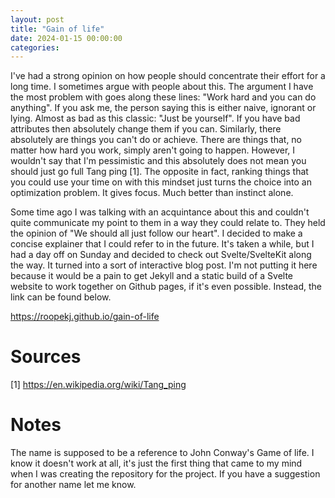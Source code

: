 ```yaml
---
layout: post
title: "Gain of life"
date: 2024-01-15 00:00:00
categories:
---
```


I've had a strong opinion on how people should concentrate their effort for a long time. I sometimes argue with people about this. The argument I have the most problem with goes along these lines: "Work hard and you can do anything". If you ask me, the person saying this is either naive, ignorant or lying. Almost as bad as this classic: "Just be yourself". If you have bad attributes then absolutely change them if you can. Similarly, there absolutely are things you can't do or achieve. There are things that, no matter how hard you work, simply aren't going to happen. However, I wouldn't say that I'm pessimistic and this absolutely does not mean you should just go full Tang ping [1]. The opposite in fact, ranking things that you could use your time on with this mindset just turns the choice into an optimization problem. It gives focus. Much better than instinct alone.

Some time ago I was talking with an acquintance about this and couldn't quite communicate my point to them in a way they could relate to. They held the opinion of "We should all just follow our heart". I decided to make a concise explainer that I could refer to in the future. It's taken a while, but I had a day off on Sunday and decided to check out Svelte/SvelteKit along the way. It turned into a sort of interactive blog post. I'm not putting it here because it would be a pain to get Jekyll and a static build of a Svelte website to work together on Github pages, if it's even possible. Instead, the link can be found below.

https://roopekj.github.io/gain-of-life

# Sources

[1] https://en.wikipedia.org/wiki/Tang_ping

# Notes

The name is supposed to be a reference to John Conway's Game of life. I know it doesn't work at all, it's just the first thing that came to my mind when I was creating the repository for the project. If you have a suggestion for another name let me know.
